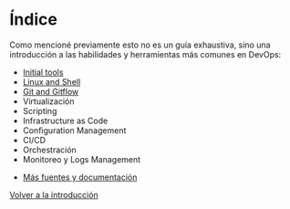 # Índice

Como mencioné previamente esto no es un guía exhaustiva, sino una introducción a las habilidades y herramientas más comunes en DevOps:

- [Initial tools](initial_tools.md)
- [Linux and Shell](linux.md)
- [Git and Gitflow](git.md)
- Virtualización
- Scripting
- Infrastructure as Code
- Configuration Management
- CI/CD
- Orchestración
- Monitoreo y Logs Management

* [Más fuentes y documentación](external_links.md)

[Volver a la introducción](../README.md)

